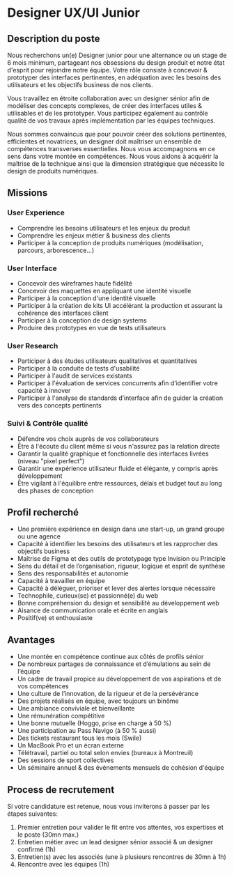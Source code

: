 # Designer UX/UI Junior

## Description du poste

Nous recherchons un(e) Designer junior pour une alternance ou un stage de 6 mois minimum, partageant nos obsessions du design produit et notre état d'esprit pour rejoindre notre équipe. Votre rôle consiste à concevoir & prototyper des interfaces pertinentes, en adéquation avec les besoins des utilisateurs et les objectifs business de nos clients.
 
Vous travaillez en étroite collaboration avec un designer sénior afin de modéliser des concepts complexes, de créer des interfaces utiles & utilisables et de les prototyper. Vous participez également au contrôle qualité de vos travaux après implémentation par les équipes techniques.

Nous sommes convaincus que pour pouvoir créer des solutions pertinentes, efficientes et novatrices, un designer doit maîtriser un ensemble de compétences transverses essentielles. Nous vous accompagnons en ce sens dans votre montée en compétences. Nous vous aidons à acquérir la maîtrise de la technique ainsi que la dimension stratégique que nécessite le design de produits numériques.

## Missions

### User Experience

- Comprendre les besoins utilisateurs et les enjeux du produit
- Comprendre les enjeux métier & business des clients
- Participer à la conception de produits numériques (modélisation, parcours, arborescence...)

### User Interface

- Concevoir des wireframes haute fidélité
- Concevoir des maquettes en appliquant une identité visuelle
- Participer à la conception d'une identité visuelle
- Participer à la création de kits UI accélérant la production et assurant la cohérence des interfaces client
- Participer à la conception de design systems
- Produire des prototypes en vue de tests utilisateurs

### User Research

- Participer à des études utilisateurs qualitatives et quantitatives
- Participer à la conduite de tests d'usabilité
- Participer à l'audit de services existants
- Participer à l'évaluation de services concurrents afin d’identifier votre capacité à innover
- Participer à l'analyse de standards d’interface afin de guider la création vers des concepts pertinents

### Suivi & Contrôle qualité

- Défendre vos choix auprès de vos collaborateurs
- Être à l'écoute du client même si vous n'assurez pas la relation directe
- Garantir la qualité graphique et fonctionnelle des interfaces livrées (niveau "pixel perfect")
- Garantir une expérience utilisateur fluide et élégante, y compris après développement
- Être vigilant à l'équilibre entre ressources, délais et budget tout au long des phases de conception

## Profil recherché

- Une première expérience en design dans une start-up, un grand groupe ou une agence
- Capacité à identifier les besoins des utilisateurs et les rapprocher des objectifs business
- Maîtrise de Figma et des outils de prototypage type Invision ou Principle
- Sens du détail et de l’organisation, rigueur, logique et esprit de synthèse
- Sens des responsabilités et autonomie
- Capacité à travailler en équipe
- Capacité à déléguer, prioriser et lever des alertes lorsque nécessaire
- Technophile, curieux(se) et passionné(e) du web
- Bonne compréhension du design et sensibilité au développement web
- Aisance de communication orale et écrite en anglais
- Positif(ve) et enthousiaste

## Avantages

- Une montée en compétence continue aux côtés de profils sénior
- De nombreux partages de connaissance et d’émulations au sein de l’équipe
- Un cadre de travail propice au développement de vos aspirations et de vos compétences
- Une culture de l’innovation, de la rigueur et de la persévérance
- Des projets réalisés en équipe, avec toujours un binôme
- Une ambiance conviviale et bienveillante
- Une rémunération compétitive
- Une bonne mutuelle (Hoggo, prise en charge à 50 %)
- Une participation au Pass Navigo (à 50 % aussi)
- Des tickets restaurant tous les mois (Swile)
- Un MacBook Pro et un écran externe
- Télétravail, partiel ou total selon envies (bureaux à Montreuil)
- Des sessions de sport collectives
- Un séminaire annuel & des évènements mensuels de cohésion d'équipe

## Process de recrutement

Si votre candidature est retenue, nous vous inviterons à passer par les étapes suivantes:

1. Premier entretien pour valider le fit entre vos attentes, vos expertises et le poste (30mn max.)
2. Entretien métier avec un lead designer sénior associé & un designer confirmé (1h)
3. Entretien(s) avec les associés (une à plusieurs rencontres de 30mn à 1h)
4. Rencontre avec les équipes (1h)
